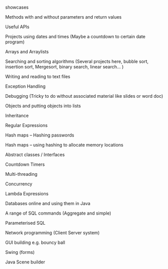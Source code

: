 showcases

Methods with and without parameters and return values

Useful APIs

Projects using dates and times (Maybe a countdown to certain date program)

Arrays and Arraylists

Searching and sorting algorithms (Several projects here, bubble sort, insertion sort, Mergesort, binary search, linear search… )

Writing and reading to text files

Exception Handling

Debugging (Tricky to do without associated material like slides or word doc)

Objects and putting objects into lists

Inheritance 

Regular Expressions

Hash maps – Hashing passwords

Hash maps – using hashing to allocate memory locations

Abstract classes / Interfaces

Countdown Timers

Multi-threading

Concurrency

Lambda Expressions

Databases online and using them in Java

A range of SQL commands (Aggregate and simple)

Parameterised SQL

Network programming (Client Server system)

GUI building e.g. bouncy ball

Swing (forms)

Java Scene builder



